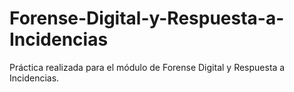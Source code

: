 # Forense-Digital-y-Respuesta-a-Incidencias
Práctica realizada para el módulo de Forense Digital y Respuesta a Incidencias.
